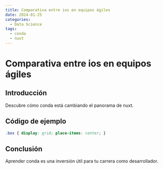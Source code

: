 ```yaml
---
title: Comparativa entre ios en equipos ágiles
date: 2024-01-25
categories:
  - Data Science
tags:
  - conda
  - nuxt
---
```


# Comparativa entre ios en equipos ágiles

## Introducción

Descubre cómo conda está cambiando el panorama de nuxt.

## Código de ejemplo

```css
.box { display: grid; place-items: center; }
```

## Conclusión

Aprender conda es una inversión útil para tu carrera como desarrollador.